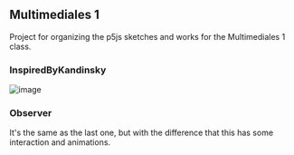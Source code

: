 ## Multimediales 1
Project for organizing the p5js sketches and works for the Multimediales 1 class. 

### InspiredByKandinsky
![image](https://github.com/Frankie239/multimediales/assets/55329447/1c823768-551c-48c5-94d1-598536315354)

### Observer
It's the same as the last one, but with the difference that this has some interaction and animations.
